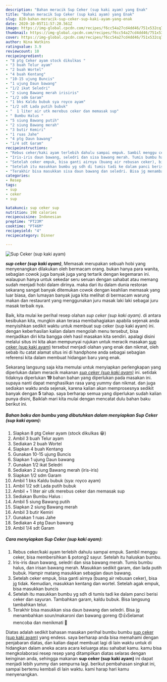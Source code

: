 ```yaml
---
description: "Bahan meracik Sup Ceker (sup kaki ayam) yang Enak"
title: "Bahan meracik Sup Ceker (sup kaki ayam) yang Enak"
slug: 820-bahan-meracik-sup-ceker-sup-kaki-ayam-yang-enak
date: 2020-10-05T11:57:20.561Z
image: https://img-global.cpcdn.com/recipes/f6cc54a27cd4dd46/751x532cq70/sup-ceker-sup-kaki-ayam-foto-resep-utama.jpg
thumbnail: https://img-global.cpcdn.com/recipes/f6cc54a27cd4dd46/751x532cq70/sup-ceker-sup-kaki-ayam-foto-resep-utama.jpg
cover: https://img-global.cpcdn.com/recipes/f6cc54a27cd4dd46/751x532cq70/sup-ceker-sup-kaki-ayam-foto-resep-utama.jpg
author: Nina Watkins
ratingvalue: 3.9
reviewcount: 10
recipeingredient:
- "8 ptg Ceker ayam stock dikulkas "
- "3 buah Telur ayam"
- "2 buah Wortel"
- "4 buah Kentang"
- "10-15 ujung Buncis"
- "1 ujung Daun bawang"
- "1/2 ikat Seledri"
- "2 siung Bawang merah irisiris"
- "1/2 sdm Garam"
- "1 bks Kaldu bubuk sya royco ayam"
- "1/2 sdt Lada putih bubuk"
- "  1 liter air utk merebus ceker dan memasak sup"
- " Bumbu Halus "
- "5 siung Bawang putih"
- "2 siung Bawang merah"
- "3 butir Kemiri"
- "1 ruas Jahe"
- "4 ptg Daun bawang"
- "1/4 sdt Garam"
recipeinstructions:
- "Rebus ceker/kaki ayam terlebih dahulu sampai empuk. Sambil menggu ceker, bisa membersihkan &amp; potong2 sayur. Setelah itu haluskan bumbu."
- "Iris-iris daun bawang, seledri dan sisa bawang merah. Tumis bumbu halus, dan irisan bawang merah. Masukkan sedikit garam, dan lada putih bubuk. Hampir matang masukkan sebagian daun bawang."
- "Setelah ceker empuk, bisa ganti airnya (buang air rebusan ceker), bisa jg tidak. Kemudian, masukkan kentang dan wortel. Setelah agak empuk, bisa masukkan buncis"
- "Setelah itu masukkan bumbu yg sdh di tumis tadi ke dalam panci berisi ceker dan sayuran. Tambahkan garam, kaldu bubuk. Bisa langsung tambahkan telur."
- "Terakhir bisa masukkan sisa daun bawang dan seledri. Bisa jg menambahkan soun/makaroni dan bawang goreng 😍👍Selamat mencoba dan menikmati 🙏"
categories:
- Resep
tags:
- sup
- ceker
- sup

katakunci: sup ceker sup 
nutrition: 198 calories
recipecuisine: Indonesian
preptime: "PT23M"
cooktime: "PT46M"
recipeyield: "4"
recipecategory: Dinner

---
```



![Sup Ceker (sup kaki ayam)](https://img-global.cpcdn.com/recipes/f6cc54a27cd4dd46/751x532cq70/sup-ceker-sup-kaki-ayam-foto-resep-utama.jpg)

<b><i>sup ceker (sup kaki ayam)</i></b>, Memasak merupakan sebuah hobi yang menyenangkan dilakukan oleh bermacam orang. bukan hanya para wanita, sebagian cowok juga banyak juga yang tertarik dengan kegemaran ini. walaupun hanya untuk sekedar seru seruan dengan sahabat atau memang sudah menjadi hobi dalam dirinya. maka dari itu dalam dunia restoran sekarang sangat banyak ditemukan cowok dengan keahlian memasak yang luar biasa, dan lumayan banyak juga kita melihat di bermacam warung makan dan restaurant yang menggunakan juru masak laki laki sebagai juru masak terbaik nya.

Baik, kita mulai ke perihal resep olahan <i>sup ceker (sup kaki ayam)</i>. di antara kesibukan kita, mungkin akan terasa membahagiakan apabila sejenak anda menyisihkan sedikit waktu untuk membuat sup ceker (sup kaki ayam) ini. dengan keberhasilan kalian dalam mengolah menu tersebut, bisa menjadikan diri kita bangga oleh hasil masakan kita sendiri. apalagi disini melalui situs ini kita akan mempunyai rujukan untuk meracik masakan <u>sup ceker (sup kaki ayam)</u> tersebut menjadi olahan yang enak dan nikmat, oleh sebab itu catat alamat situs ini di handphone anda sebagai sebagian referensi kita dalam membuat hidangan baru yang enak.




Sekarang langsung saja kita memulai untuk menyiapkan perlengkapan yang diperlukan dalam meracik makanan <u><i>sup ceker (sup kaki ayam)</i></u> ini. setidak tidaknya diperlukan <b>19</b> bahan bahan yang diperlukan pada masakan ini. supaya nanti dapat menghasilkan rasa yang yummy dan nikmat. dan juga sediakan waktu anda sejenak, karena kalian akan memprosesnya sedikit banyak dengan <b>5</b> tahap. saya berharap semua yang diperlukan sudah kalian punya disini, Baiklah mari kita mulai dengan mencatat dulu bahan baku berikut ini.

<!--inarticleads1-->

##### Bahan baku dan bumbu yang dibutuhkan dalam menyiapkan Sup Ceker (sup kaki ayam):

1. Siapkan 8 ptg Ceker ayam (stock dikulkas 😁)
1. Ambil 3 buah Telur ayam
1. Sediakan 2 buah Wortel
1. Siapkan 4 buah Kentang
1. Gunakan 10-15 ujung Buncis
1. Siapkan 1 ujung Daun bawang
1. Gunakan 1/2 ikat Seledri
1. Sediakan 2 siung Bawang merah (iris-iris)
1. Siapkan 1/2 sdm Garam
1. Ambil 1 bks Kaldu bubuk (sya: royco ayam)
1. Ambil 1/2 sdt Lada putih bubuk
1. Ambil  + 1 liter air utk merebus ceker dan memasak sup
1. Sediakan  Bumbu Halus :
1. Ambil 5 siung Bawang putih
1. Siapkan 2 siung Bawang merah
1. Ambil 3 butir Kemiri
1. Gunakan 1 ruas Jahe
1. Sediakan 4 ptg Daun bawang
1. Ambil 1/4 sdt Garam




<!--inarticleads2-->

##### Cara menyiapkan Sup Ceker (sup kaki ayam):

1. Rebus ceker/kaki ayam terlebih dahulu sampai empuk. Sambil menggu ceker, bisa membersihkan &amp; potong2 sayur. Setelah itu haluskan bumbu.
1. Iris-iris daun bawang, seledri dan sisa bawang merah. Tumis bumbu halus, dan irisan bawang merah. Masukkan sedikit garam, dan lada putih bubuk. Hampir matang masukkan sebagian daun bawang.
1. Setelah ceker empuk, bisa ganti airnya (buang air rebusan ceker), bisa jg tidak. Kemudian, masukkan kentang dan wortel. Setelah agak empuk, bisa masukkan buncis
1. Setelah itu masukkan bumbu yg sdh di tumis tadi ke dalam panci berisi ceker dan sayuran. Tambahkan garam, kaldu bubuk. Bisa langsung tambahkan telur.
1. Terakhir bisa masukkan sisa daun bawang dan seledri. Bisa jg menambahkan soun/makaroni dan bawang goreng 😍👍Selamat mencoba dan menikmati 🙏




Diatas adalah sedikit bahasan masakan perihal bumbu bumbu <u>sup ceker (sup kaki ayam)</u> yang endess. saya berharap anda bisa memahami dengan penjabaran diatas, dan kalian dapat membuat lagi di lain waktu untuk di hidangkan dalam aneka acara acara keluarga atau sahabat kamu. kamu bisa mengkolaborasi resep resep yang ditampilkan diatas selaras dengan keinginan anda, sehingga makanan <b>sup ceker (sup kaki ayam)</b> ini dapat menjadi lebih yummy dan sempurna lagi. berikut pembahasan singkat ini, sampai bertemu kembali di lain waktu. kami harap hari kamu menyenangkan.
